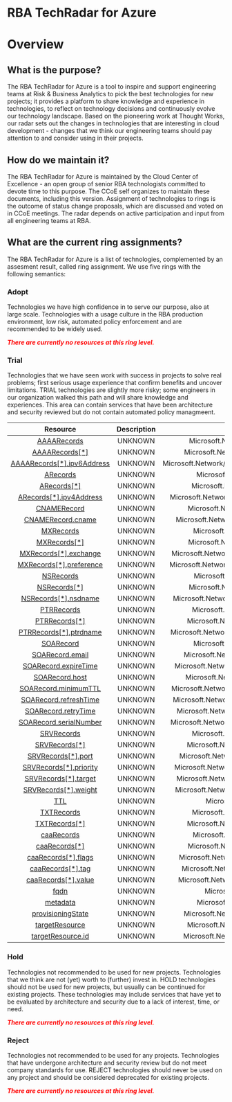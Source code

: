 
RBA TechRadar for Azure
=======================

# Overview

## What is the purpose?


The RBA TechRadar for Azure is a tool to inspire and support engineering teams at Risk & Business Analytics to pick the best technologies for new projects; it provides a platform to share knowledge and experience in technologies, to reflect on technology decisions and continuously evolve our technology landscape.  Based on the pioneering work at Thought Works, our radar sets out the changes in technologies that are interesting in cloud development - changes that we think our engineering teams should pay attention to and consider using in their projects.
## How do we maintain it?


The RBA TechRadar for Azure is maintained by the Cloud Center of Excellence - an open group of senior RBA technologists committed to devote time to this purpose.  The CCoE self organizes to maintain these documents, including this version.  Assignment of technologies to rings is the outcome of status change proposals, which are discussed and voted on in CCoE meetings.  The radar depends on active participation and input from all engineering teams at RBA.
## What are the current ring assignments?


The RBA TechRadar for Azure is a list of technologies, complemented by an assesment result, called ring assignment.  We use five rings with the following semantics:
### Adopt


Technologies we have high confidence in to serve our purpose, also at large scale.  Technologies with a usage culture in the RBA production environment, low risk, automated policy enforcement and are recommended to be widely used.  
  
***<font color="red"> There are currently no resources at this ring level. </font>***
### Trial


Technologies that we have seen work with success in projects to solve real problems;  first serious usage experience that confirm benefits and uncover limitations.  TRIAL technologies are slightly more risky; some engineers in our organization walked this path and will share knowledge and experiences.  This area can contain services that have been architecture and security reviewed but do not contain automated policy managmeent.  

|Resource|Description|Path|Status|
| :---: | :---: | :---: | :---: |
|[AAAARecords](https://github.com/openrba/python-azure-techradar/tree/master/Microsoft.Network/dnszones/SRV/AAAARecords)|UNKNOWN|Microsoft.Network/dnszones/SRV/AAAARecords|TRIAL|
|[AAAARecords[*]](https://github.com/openrba/python-azure-techradar/tree/master/Microsoft.Network/dnszones/SRV/AAAARecords[*])|UNKNOWN|Microsoft.Network/dnszones/SRV/AAAARecords[*]|TRIAL|
|[AAAARecords[*].ipv6Address](https://github.com/openrba/python-azure-techradar/tree/master/Microsoft.Network/dnszones/SRV/AAAARecords[*].ipv6Address)|UNKNOWN|Microsoft.Network/dnszones/SRV/AAAARecords[*].ipv6Address|TRIAL|
|[ARecords](https://github.com/openrba/python-azure-techradar/tree/master/Microsoft.Network/dnszones/SRV/ARecords)|UNKNOWN|Microsoft.Network/dnszones/SRV/ARecords|TRIAL|
|[ARecords[*]](https://github.com/openrba/python-azure-techradar/tree/master/Microsoft.Network/dnszones/SRV/ARecords[*])|UNKNOWN|Microsoft.Network/dnszones/SRV/ARecords[*]|TRIAL|
|[ARecords[*].ipv4Address](https://github.com/openrba/python-azure-techradar/tree/master/Microsoft.Network/dnszones/SRV/ARecords[*].ipv4Address)|UNKNOWN|Microsoft.Network/dnszones/SRV/ARecords[*].ipv4Address|TRIAL|
|[CNAMERecord](https://github.com/openrba/python-azure-techradar/tree/master/Microsoft.Network/dnszones/SRV/CNAMERecord)|UNKNOWN|Microsoft.Network/dnszones/SRV/CNAMERecord|TRIAL|
|[CNAMERecord.cname](https://github.com/openrba/python-azure-techradar/tree/master/Microsoft.Network/dnszones/SRV/CNAMERecord.cname)|UNKNOWN|Microsoft.Network/dnszones/SRV/CNAMERecord.cname|TRIAL|
|[MXRecords](https://github.com/openrba/python-azure-techradar/tree/master/Microsoft.Network/dnszones/SRV/MXRecords)|UNKNOWN|Microsoft.Network/dnszones/SRV/MXRecords|TRIAL|
|[MXRecords[*]](https://github.com/openrba/python-azure-techradar/tree/master/Microsoft.Network/dnszones/SRV/MXRecords[*])|UNKNOWN|Microsoft.Network/dnszones/SRV/MXRecords[*]|TRIAL|
|[MXRecords[*].exchange](https://github.com/openrba/python-azure-techradar/tree/master/Microsoft.Network/dnszones/SRV/MXRecords[*].exchange)|UNKNOWN|Microsoft.Network/dnszones/SRV/MXRecords[*].exchange|TRIAL|
|[MXRecords[*].preference](https://github.com/openrba/python-azure-techradar/tree/master/Microsoft.Network/dnszones/SRV/MXRecords[*].preference)|UNKNOWN|Microsoft.Network/dnszones/SRV/MXRecords[*].preference|TRIAL|
|[NSRecords](https://github.com/openrba/python-azure-techradar/tree/master/Microsoft.Network/dnszones/SRV/NSRecords)|UNKNOWN|Microsoft.Network/dnszones/SRV/NSRecords|TRIAL|
|[NSRecords[*]](https://github.com/openrba/python-azure-techradar/tree/master/Microsoft.Network/dnszones/SRV/NSRecords[*])|UNKNOWN|Microsoft.Network/dnszones/SRV/NSRecords[*]|TRIAL|
|[NSRecords[*].nsdname](https://github.com/openrba/python-azure-techradar/tree/master/Microsoft.Network/dnszones/SRV/NSRecords[*].nsdname)|UNKNOWN|Microsoft.Network/dnszones/SRV/NSRecords[*].nsdname|TRIAL|
|[PTRRecords](https://github.com/openrba/python-azure-techradar/tree/master/Microsoft.Network/dnszones/SRV/PTRRecords)|UNKNOWN|Microsoft.Network/dnszones/SRV/PTRRecords|TRIAL|
|[PTRRecords[*]](https://github.com/openrba/python-azure-techradar/tree/master/Microsoft.Network/dnszones/SRV/PTRRecords[*])|UNKNOWN|Microsoft.Network/dnszones/SRV/PTRRecords[*]|TRIAL|
|[PTRRecords[*].ptrdname](https://github.com/openrba/python-azure-techradar/tree/master/Microsoft.Network/dnszones/SRV/PTRRecords[*].ptrdname)|UNKNOWN|Microsoft.Network/dnszones/SRV/PTRRecords[*].ptrdname|TRIAL|
|[SOARecord](https://github.com/openrba/python-azure-techradar/tree/master/Microsoft.Network/dnszones/SRV/SOARecord)|UNKNOWN|Microsoft.Network/dnszones/SRV/SOARecord|TRIAL|
|[SOARecord.email](https://github.com/openrba/python-azure-techradar/tree/master/Microsoft.Network/dnszones/SRV/SOARecord.email)|UNKNOWN|Microsoft.Network/dnszones/SRV/SOARecord.email|TRIAL|
|[SOARecord.expireTime](https://github.com/openrba/python-azure-techradar/tree/master/Microsoft.Network/dnszones/SRV/SOARecord.expireTime)|UNKNOWN|Microsoft.Network/dnszones/SRV/SOARecord.expireTime|TRIAL|
|[SOARecord.host](https://github.com/openrba/python-azure-techradar/tree/master/Microsoft.Network/dnszones/SRV/SOARecord.host)|UNKNOWN|Microsoft.Network/dnszones/SRV/SOARecord.host|TRIAL|
|[SOARecord.minimumTTL](https://github.com/openrba/python-azure-techradar/tree/master/Microsoft.Network/dnszones/SRV/SOARecord.minimumTTL)|UNKNOWN|Microsoft.Network/dnszones/SRV/SOARecord.minimumTTL|TRIAL|
|[SOARecord.refreshTime](https://github.com/openrba/python-azure-techradar/tree/master/Microsoft.Network/dnszones/SRV/SOARecord.refreshTime)|UNKNOWN|Microsoft.Network/dnszones/SRV/SOARecord.refreshTime|TRIAL|
|[SOARecord.retryTime](https://github.com/openrba/python-azure-techradar/tree/master/Microsoft.Network/dnszones/SRV/SOARecord.retryTime)|UNKNOWN|Microsoft.Network/dnszones/SRV/SOARecord.retryTime|TRIAL|
|[SOARecord.serialNumber](https://github.com/openrba/python-azure-techradar/tree/master/Microsoft.Network/dnszones/SRV/SOARecord.serialNumber)|UNKNOWN|Microsoft.Network/dnszones/SRV/SOARecord.serialNumber|TRIAL|
|[SRVRecords](https://github.com/openrba/python-azure-techradar/tree/master/Microsoft.Network/dnszones/SRV/SRVRecords)|UNKNOWN|Microsoft.Network/dnszones/SRV/SRVRecords|TRIAL|
|[SRVRecords[*]](https://github.com/openrba/python-azure-techradar/tree/master/Microsoft.Network/dnszones/SRV/SRVRecords[*])|UNKNOWN|Microsoft.Network/dnszones/SRV/SRVRecords[*]|TRIAL|
|[SRVRecords[*].port](https://github.com/openrba/python-azure-techradar/tree/master/Microsoft.Network/dnszones/SRV/SRVRecords[*].port)|UNKNOWN|Microsoft.Network/dnszones/SRV/SRVRecords[*].port|TRIAL|
|[SRVRecords[*].priority](https://github.com/openrba/python-azure-techradar/tree/master/Microsoft.Network/dnszones/SRV/SRVRecords[*].priority)|UNKNOWN|Microsoft.Network/dnszones/SRV/SRVRecords[*].priority|TRIAL|
|[SRVRecords[*].target](https://github.com/openrba/python-azure-techradar/tree/master/Microsoft.Network/dnszones/SRV/SRVRecords[*].target)|UNKNOWN|Microsoft.Network/dnszones/SRV/SRVRecords[*].target|TRIAL|
|[SRVRecords[*].weight](https://github.com/openrba/python-azure-techradar/tree/master/Microsoft.Network/dnszones/SRV/SRVRecords[*].weight)|UNKNOWN|Microsoft.Network/dnszones/SRV/SRVRecords[*].weight|TRIAL|
|[TTL](https://github.com/openrba/python-azure-techradar/tree/master/Microsoft.Network/dnszones/SRV/TTL)|UNKNOWN|Microsoft.Network/dnszones/SRV/TTL|TRIAL|
|[TXTRecords](https://github.com/openrba/python-azure-techradar/tree/master/Microsoft.Network/dnszones/SRV/TXTRecords)|UNKNOWN|Microsoft.Network/dnszones/SRV/TXTRecords|TRIAL|
|[TXTRecords[*]](https://github.com/openrba/python-azure-techradar/tree/master/Microsoft.Network/dnszones/SRV/TXTRecords[*])|UNKNOWN|Microsoft.Network/dnszones/SRV/TXTRecords[*]|TRIAL|
|[caaRecords](https://github.com/openrba/python-azure-techradar/tree/master/Microsoft.Network/dnszones/SRV/caaRecords)|UNKNOWN|Microsoft.Network/dnszones/SRV/caaRecords|TRIAL|
|[caaRecords[*]](https://github.com/openrba/python-azure-techradar/tree/master/Microsoft.Network/dnszones/SRV/caaRecords[*])|UNKNOWN|Microsoft.Network/dnszones/SRV/caaRecords[*]|TRIAL|
|[caaRecords[*].flags](https://github.com/openrba/python-azure-techradar/tree/master/Microsoft.Network/dnszones/SRV/caaRecords[*].flags)|UNKNOWN|Microsoft.Network/dnszones/SRV/caaRecords[*].flags|TRIAL|
|[caaRecords[*].tag](https://github.com/openrba/python-azure-techradar/tree/master/Microsoft.Network/dnszones/SRV/caaRecords[*].tag)|UNKNOWN|Microsoft.Network/dnszones/SRV/caaRecords[*].tag|TRIAL|
|[caaRecords[*].value](https://github.com/openrba/python-azure-techradar/tree/master/Microsoft.Network/dnszones/SRV/caaRecords[*].value)|UNKNOWN|Microsoft.Network/dnszones/SRV/caaRecords[*].value|TRIAL|
|[fqdn](https://github.com/openrba/python-azure-techradar/tree/master/Microsoft.Network/dnszones/SRV/fqdn)|UNKNOWN|Microsoft.Network/dnszones/SRV/fqdn|TRIAL|
|[metadata](https://github.com/openrba/python-azure-techradar/tree/master/Microsoft.Network/dnszones/SRV/metadata)|UNKNOWN|Microsoft.Network/dnszones/SRV/metadata|TRIAL|
|[provisioningState](https://github.com/openrba/python-azure-techradar/tree/master/Microsoft.Network/dnszones/SRV/provisioningState)|UNKNOWN|Microsoft.Network/dnszones/SRV/provisioningState|TRIAL|
|[targetResource](https://github.com/openrba/python-azure-techradar/tree/master/Microsoft.Network/dnszones/SRV/targetResource)|UNKNOWN|Microsoft.Network/dnszones/SRV/targetResource|TRIAL|
|[targetResource.id](https://github.com/openrba/python-azure-techradar/tree/master/Microsoft.Network/dnszones/SRV/targetResource.id)|UNKNOWN|Microsoft.Network/dnszones/SRV/targetResource.id|TRIAL|

### Hold


Technologies not recommended to be used for new projects. Technologies that we think are not (yet) worth to (further) invest in.  HOLD technologies should not be used for new projects, but usually can be continued for existing projects.  These technologies may include services that have yet to be evaluated by architecture and security due to a lack of interest, time, or need.  
  
***<font color="red"> There are currently no resources at this ring level. </font>***
### Reject


Technologies not recommended to be used for any projects. Technologies that have undergone architecture and security review but do not meet company standards for use.  REJECT technologies should never be used on any project and should be considered deprecated for existing projects.  
  
***<font color="red"> There are currently no resources at this ring level. </font>***